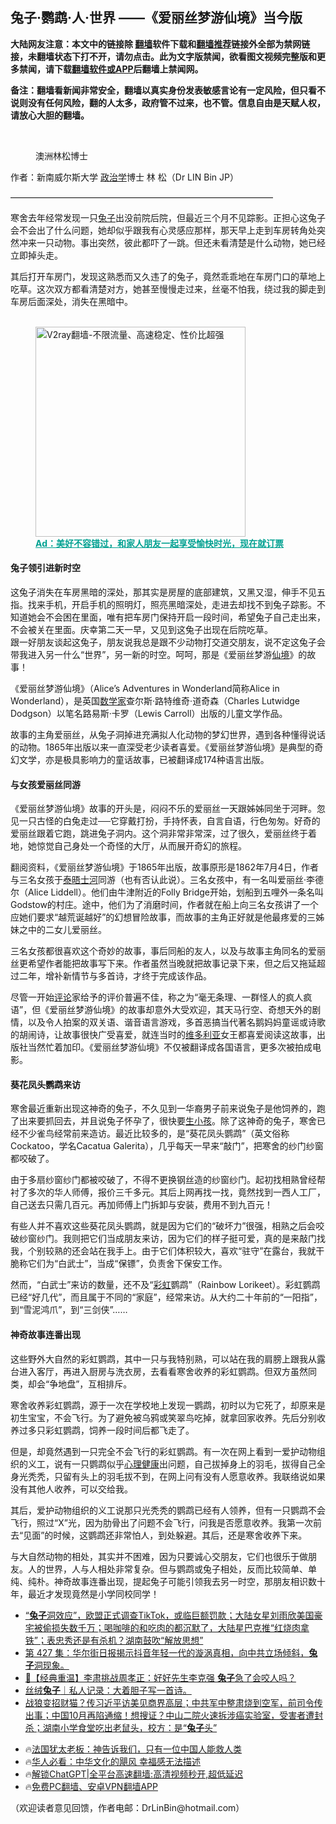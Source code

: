  <!-- 面包屑导航 --> <h2>兔子·鹦鹉·人·世界 ——《爱丽丝梦游仙境》当今版</h2> <p class="notice"><b>大陆网友注意：本文中的链接除 <a href="https://github.com/bannedbook/fanqiang" >翻墙</a>软件下载和<a href="https://github.com/killgcd/justmysocks/blob/master/README.md">翻墙推荐</a>链接外全部为禁网链接，未翻墙状态下打不开，请勿点击。此为文字版禁闻，欲看图文视频完整版和更多禁闻，请下载<a href="https://github.com/bannedbook/fanqiang">翻墙软件或APP</a>后翻墙上禁闻网。</p><p>备注：翻墙看新闻非常安全，翻墙以真实身份发表敏感言论有一定风险，但只看不说则没有任何风险，翻的人太多，政府管不过来，也不管。信息自由是天赋人权，请放心大胆的翻墙。</b></p>  <div class="entry"> <br /> <figure><a href="https://i0.wp.com/upload-images-bucket-v64rleca837do.s3.eu-west-1.amazonaws.com/wp-content/uploads/2021/10/18113504/Screen-Shot-2021-10-18-at-10.41.16-pm.png?fit=551%2C386&#038;ssl=1" data-caption="澳洲林松博士"></a><figcaption class="wp-caption-text">澳洲林松博士</figcaption></figure> <p>                     <a href="https://ganjing.com"></a>  </p> <p>作者：新南威尔斯大学 <a href="https://www.bannedbook.org/bnews/tag/%e6%94%bf%e6%b2%bb%e5%ad%a6/" class="st_tag internal_tag" rel="tag" title="标签 政治学 下的日志">政治学</a>博士 林 松（Dr LIN Bin JP）</p> <p>——————————————————————————————</p> <p>寒舍去年经常发现一只<a href="https://www.bannedbook.org/bnews/tag/%e5%85%94%e5%ad%90/" class="st_tag internal_tag" rel="tag" title="标签 兔子 下的日志">兔子</a>出没前院后院，但最近三个月不见踪影。正担心这兔子会不会出了什么问题，她却似乎跟我有心灵感应那样，那天早上走到车房转角处突然冲来一只动物。事出突然，彼此都吓了一跳。但还未看清楚是什么动物，她已经立即掉头走。</p> <p>其后打开车房门，发现这熟悉而又久违了的兔子，竟然乖乖地在车房门口的草地上吃草。这次双方都看清楚对方，她甚至慢慢走过来，丝毫不怕我，绕过我的脚走到车房后面深处，消失在黑暗中。</p><figure id="shenyun-figure"> <br/><a href="https://github.com/bannedbook/fanqiang/wiki/V2ray%E6%9C%BA%E5%9C%BA"><img src="https://raw.githubusercontent.com/bannedbook/fanqiang/master/v2ss/images/v2free.jpg" width="336" alt="V2ray翻墙-不限流量、高速稳定、性价比超强"></a><br/> <figcaption><strong style="cursor:pointer;text-decoration:underline;color:#00a191" onclick="window.open('https://zh-cn.shenyun.com/tickets?utm_source=bannedbook.org')">Ad：美好不容错过，和家人朋友一起享受愉快时光，现在就订票</strong></figcaption> </figure> <h4><strong>兔子领引进新时空</strong></h4> <p>这兔子消失在车房黑暗的深处，那其实是房屋的底部建筑，又黑又湿，伸手不见五指。找来手机，开启手机的照明灯，照亮黑暗深处，走进去却找不到兔子踪影。不知道她会不会困在里面，唯有把车房门保持开启一段时间，希望兔子自己走出来，不会被关在里面。庆幸第二天一早，又见到这兔子出现在后院吃草。<br /> 跟一好朋友谈起这兔子，朋友说我总是跟不少动物打交道交朋友，说不定这兔子会带我进入另一什么“世界”，另一新的时空。呵呵，那是《爱丽丝梦游<a href="https://www.bannedbook.org/bnews/tag/%e4%bb%99%e5%a2%83/" class="st_tag internal_tag" rel="tag" title="标签 仙境 下的日志">仙境</a>》的故事！</p> <p>《爱丽丝梦游仙境》（Alice&#8217;s Adventures in Wonderland简称Alice in Wonderland），是英国<a href="https://www.bannedbook.org/bnews/tag/%E6%95%B0%E5%AD%A6%E5%AE%B6/" class="st_tag internal_tag" rel="tag" title="标签 数学家 下的日志">数学家</a>查尔斯·路特维奇·道奇森（Charles Lutwidge Dodgson）以笔名路易斯·卡罗（Lewis Carroll）出版的儿童文学作品。</p> <p>故事的主角爱丽丝，从兔子洞掉进充满拟人化动物的梦幻世界，遇到各种懂得说话的动物。1865年出版以来一直深受老少读者喜爱。《爱丽丝梦游仙境》是典型的奇幻文学，亦是极具影响力的童话故事，已被翻译成174种语言出版。</p> <h4><strong>与女孩爱丽丝同游</strong></h4> <p>《爱丽丝梦游仙境》故事的开头是，闷闷不乐的爱丽丝一天跟姊姊同坐于河畔。忽见一只古怪的白兔走过──它穿戴打扮，手持怀表，自言自语，行色匆匆。好奇的爱丽丝跟着它跑，跳进兔子洞内。这个洞非常非常深，过了很久，爱丽丝终于着地，她惊觉自己身处一个奇怪的大厅，从而展开奇幻的旅程。</p> <p>翻阅资料，《爱丽丝梦游仙境》于1865年出版，故事原形是1862年7月4日，作者与三名女孩于<a href="https://www.bannedbook.org/bnews/tag/%E6%B3%B0%E6%99%A4%E5%A3%AB%E6%B2%B3/" class="st_tag internal_tag" rel="tag" title="标签 泰晤士河 下的日志">泰晤士河</a>同游（也有否认此说）。三名女孩中，有一名叫爱丽丝·李德尔（Alice Liddell）。他们由牛津附近的Folly Bridge开始，划船到五哩外一条名叫Godstow的村庄。途中，他们为了消磨时间，作者就在船上向三名女孩讲了一个应她们要求“越荒诞越好”的幻想冒险故事，而故事的主角正好就是他最疼爱的三姊妹之中的二女儿爱丽丝。</p>  <p>三名女孩都很喜欢这个奇妙的故事，事后同船的友人，以及与故事主角同名的爱丽丝更希望作者能把故事写下来。作者虽然当晚就把故事记录下来，但之后又拖延超过二年，增补新情节与多首诗，才终于完成该作品。</p> <p>尽管一开始<span class='wp_keywordlink_affiliate'><a href="https://www.bannedbook.org/bnews/comments/" title="新闻评论" target="_blank">评论</a></span>家给予的评价普遍不佳，称之为“毫无条理、一群怪人的疯人疯语”，但《爱丽丝梦游仙境》的故事却意外大受欢迎，其天马行空、奇想天外的剧情，以及令人拍案的双关语、谐音语言游戏，多首恶搞当代著名鹅妈妈童谣或诗歌的胡闹诗，让故事很快广受喜爱，就连当时的<a href="https://www.bannedbook.org/bnews/tag/%E7%BB%B4%E5%A4%9A%E5%88%A9%E4%BA%9A/" class="st_tag internal_tag" rel="tag" title="标签 维多利亚 下的日志">维多利亚</a>女王都喜爱阅读这故事，出版社当然忙着加印。《爱丽丝梦游仙境》不仅被翻译成各国语言，更多次被拍成电影。</p> <h4><strong>葵花凤头鹦鹉来访</strong></h4> <p>寒舍最近重新出现这神奇的兔子，不久见到一华裔男子前来说兔子是他饲养的，跑了出来要抓回去，并且说兔子怀孕了，很快要<a href="https://www.bannedbook.org/bnews/tag/%E7%94%9F%E5%B0%8F%E5%AD%A9/" class="st_tag internal_tag" rel="tag" title="标签 生小孩 下的日志">生小孩</a>。除了这神奇的兔子，寒舍已经不少雀鸟经常前来造访。最近比较多的，是“葵花凤头鹦鹉”（英文俗称Cockatoo，学名Cacatua Galerita），几乎每天一早来“敲门”，把寒舍的纱门纱窗都咬破了。</p> <p>由于多扇纱窗纱门都被咬破了，不得不更换钢丝造的纱窗纱门。起初找相熟曾经帮衬了多次的华人师傅，报价三千多元。其后上网再找一找，竟然找到一西人工厂，自己送去只需几百元。再加师傅上门拆卸与安装，费用不到九百元！</p> <p>有些人并不喜欢这些葵花凤头鹦鹉，就是因为它们的“破坏力”很强，相熟之后会咬破纱窗纱门。我则把它们当成朋友来访，因为它们的样子挺可爱，真的是来敲门找我，个别较熟的还会站在我手上。由于它们体积较大，喜欢“驻守”在露台，我就干脆称它们为“白武士”，当成“保镖”，负责舍下保安工作。</p>  <p>然而，“白武士”来访的数量，还不及“<a href="https://www.bannedbook.org/bnews/tag/%e5%bd%a9%e8%99%b9/" class="st_tag internal_tag" rel="tag" title="标签 彩虹 下的日志">彩虹</a>鹦鹉”（Rainbow Lorikeet）。彩虹鹦鹉已经“好几代”，而且属于不同的“家庭”，经常来访。从大约二十年前的“一阳指”，到“雪泥鸿爪”，到“三剑侠”……</p> <h4><strong>神奇故事连番出现</strong></h4> <p>这些野外大自然的彩虹鹦鹉，其中一只与我特别熟，可以站在我的肩膀上跟我从露台进入客厅，再进入厨房与洗衣房，去看看寒舍收养的彩虹鹦鹉。但双方虽然同类，却会“争地盘”，互相排斥。</p> <p>寒舍收养彩虹鹦鹉，源于一次在学校地上发现一鹦鹉，初时以为它死了，却原来是初生宝宝，不会飞行。为了避免被乌鸦或笑翠鸟吃掉，就拿回家收养。先后分别收养过多只彩虹鹦鹉，饲养一段时间后都飞走了。</p> <p>但是，却竟然遇到一只完全不会飞行的彩虹鹦鹉。有一次在网上看到一爱护动物组织的义工，说有一只鹦鹉似乎<a href="https://www.bannedbook.org/bnews/tag/%E5%BF%83%E7%90%86%E5%81%A5%E5%BA%B7/" class="st_tag internal_tag" rel="tag" title="标签 心理健康 下的日志">心理健康</a>出问题，自己拔掉身上的羽毛，拔得自己全身光秃秃，只留有头上的羽毛拔不到，在网上问有没有人愿意收养。我联络说如果没有其他人收养，可以交给我。</p> <p>其后，爱护动物组织的义工说那只光秃秃的鹦鹉已经有人领养，但有一只鹦鹉不会飞行，照过“X”光，因为肋骨出了问题不会飞行，问我是否愿意收养。我第一次前去“见面”的时候，这鹦鹉还非常怕人，到处躲避。其后，还是寒舍收养下来。</p>  <p>与大自然动物的相处，其实并不困难，因为只要诚心交朋友，它们也很乐于做朋友。人的世界，人与人相处非常复杂。但与鹦鹉或兔子相处，反而比较简单、单纯、纯朴。神奇故事连番出现，提起兔子可能引领我去另一时空，那朋友相识数十年，最近才发现竟然是小学同校同学！</p> <!--<div id="taboola-mid-1"></div>--><ul class='op-related-articles' title='相关阅读'> <li><a href='https://www.bannedbook.org/bnews/sohnews/20240220/2003151.html' target='_blank'>“<b>兔子</b>洞效应”，欧盟正式调查TikTok，或临巨额罚款；大陆女星刘雨欣美国豪宅被偷损失数千万；喝咖啡的和吃肉的都沉默了，大陆星巴克推“红烧肉拿铁”；表忠秀还是有杀机？湖南鼓吹“解放思想”</a></li> <li><a href='https://www.bannedbook.org/bnews/sohnews/20240113/1987223.html' target='_blank'>第 427 集：华尔街日报揭示抖音年轻一代的漩涡真相，向中共立场倾斜，<b>兔子</b>洞现象。</a></li> <li><a href='https://www.bannedbook.org/bnews/sohnews/20231221/1977017.html' target='_blank'>🌟【经典重温】李肃挑战周孝正：好好先生李克强 <b>兔子</b>急了会咬人吗？</a></li> <li><a href='https://www.bannedbook.org/bnews/baitai/20231112/1960087.html' target='_blank'>丝绒<b>兔子</b>｜私人记录：大着胆子写一首诗。</a></li> <li><a href='https://www.bannedbook.org/bnews/bannedvideo/20231110/1959228.html' target='_blank'>战狼变招财猫？传习近平访美见商界高层；中共军中整肃烧到空军，前司令传出事；中国10月再陷通缩！想搜证？中山二院火速拆涉癌实验室，受害者遭封杀；湖南小学食堂吃出老鼠头，校方：是“<b>兔子</b>头”</a></li> </ul> <ul class="texttj"> <li>🔥<a href="https://www.bannedbook.org/bnews/ssgc/20230219/1850782.html" target="_blank">法国犹太老板：神告诉我们，只有一位中国人能救人类</a></li> <li>🔥<a href="https://www.bannedbook.org/bnews/comments/20220220/1694796.html" target="_blank">华人必看：中华文化的飓风 幸福感无法描述</a></li> <li>🔥<a href="https://github.com/bannedbook/fanqiang/wiki/V2ray%E6%9C%BA%E5%9C%BA" target="_blank">解锁ChatGPT|全平台高速翻墙:高清视频秒开,超低延迟</a></li> <li>🔥<a href="https://github.com/bannedbook/fanqiang/wiki/%E7%A6%81%E9%97%BB%E7%BD%91%E5%AE%89%E5%8D%93%E7%BF%BB%E5%A2%99%E6%96%B0%E9%97%BBAPP" target="_blank">免费PC翻墙、安卓VPN翻墙APP</a></li> </ul><p>（欢迎读者意见回馈，作者电邮：DrLinBin@hotmail.com）</p><a name='sharetosocial'></a> <div style="margin-bottom:5px;padding-bottom:5px;clear:both"> <div id="archive-pix-1" class="banner-ads"> <!-- AuctionX Display platform tag START --> <div id="27602x728x90x621x_ADSLOT1" clicktrack="%%CLICK_URL_ESC%%"></div>  <!-- AuctionX Display platform tag END --> </div> <div id="archive-pix-2" class="banner-ads"> <!-- AuctionX Display platform tag START --> <div id="27556x300x250x621x_ADSLOT1" clicktrack="%%CLICK_URL_ESC%%" style="margin:0 auto;text-align:center"></div>  <!-- AuctionX Display platform tag END --> </div> </div>  <div id="archive-pix-1" class="banner-ads"> <!-- AuctionX Display platform tag START --> <div id="27603x728x90x621x_ADSLOT1" clicktrack="%%CLICK_URL_ESC%%"></div>  <!-- AuctionX Display platform tag END --> </div> </div><!--END ENTRY--> 